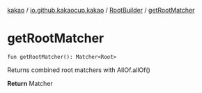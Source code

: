 [kakao](../../index.md) / [io.github.kakaocup.kakao](../index.md) / [RootBuilder](index.md) / [getRootMatcher](./get-root-matcher.md)

# getRootMatcher

`fun getRootMatcher(): Matcher<Root>`

Returns combined root matchers with AllOf.allOf()

**Return**
Matcher

